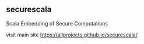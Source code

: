 ## securescala

Scala Embedding of Secure Computations

visit main site https://allprojects.github.io/securescala/
